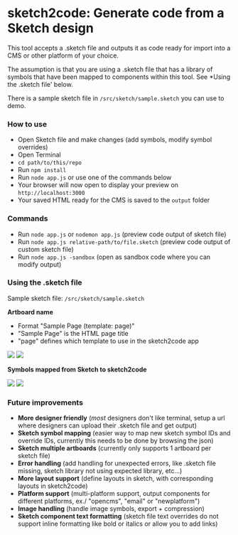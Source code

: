 sketch2code: Generate code from a Sketch design
===============================================

This tool accepts a .sketch file and outputs it as code ready for import into a CMS or other platform of your choice.

The assumption is that you are using a .sketch file that has a library of symbols that have been mapped to components within this tool. See *Using the .sketch file' below.

There is a sample sketch file in `/src/sketch/sample.sketch` you can use to demo.

### How to use

- Open Sketch file and make changes (add symbols, modify symbol overrides)
- Open Terminal
- `cd path/to/this/repo`
- Run `npm install`
- Run `node app.js` or use one of the commands below
- Your browser will now open to display your preview on `http://localhost:3000`
- Your saved HTML ready for the CMS is saved to the `output` folder

### Commands
- Run `node app.js` or `nodemon app.js` (preview code output of sketch file)
- Run `node app.js relative-path/to/file.sketch` (preview code output of custom sketch file)
- Run `node app.js -sandbox` (open as sandbox code where you can modify output)


### Using the .sketch file

Sample sketch file: `/src/sketch/sample.sketch`

**Artboard name**

- Format "Sample Page (template: page)"
- "Sample Page" is the HTML page title
- "page" defines which template to use in the sketch2code app

![](https://cdn.ctg.intuit.ca/sketch-to-code/skch-artboard-name.png)
![](https://cdn.ctg.intuit.ca/sketch-to-code/skch-artboard-name-views.png)

**Symbols mapped from Sketch to sketch2code**

![](https://cdn.ctg.intuit.ca/sketch-to-code/skch-symbols.png)
![](https://cdn.ctg.intuit.ca/sketch-to-code/skch-symbols-views.png)


### Future improvements

- **More designer friendly** (*most* designers don't like terminal, setup a url where designers can upload their .sketch file and get output)
- **Sketch symbol mapping** (easier way to map new sketch symbol IDs and override IDs, currently this needs to be done by browsing the json)
- **Sketch multiple artboards** (currently only supports 1 artboard per sketch file)
- **Error handling** (add handling for unexpected errors, like .sketch file missing, sketch library not using expected library, etc...)
- **More layout support** (define layouts in sketch, with corresponding layouts in sketch2code)
- **Platform support** (multi-platform support, output components for different platforms, ex./ "opencms", "email" or "newplatform")
- **Image handling** (handle image symbols, export + compression)
- **Sketch component text formatting** (sketch file text overrides do not support inline formatting like bold or italics or allow you to add links)
